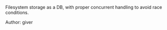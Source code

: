 Filesystem storage as a DB, with proper concurrent handling to avoid race conditions.

Author: giver

